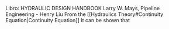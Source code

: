 Libro: HYDRAULIC DESIGN HANDBOOK Larry W. Mays, Pipeline Engineering - Henry Liu
From the [[Hydraulics Theory#Continuity Equation|Continuity Equation]] It can be shown that